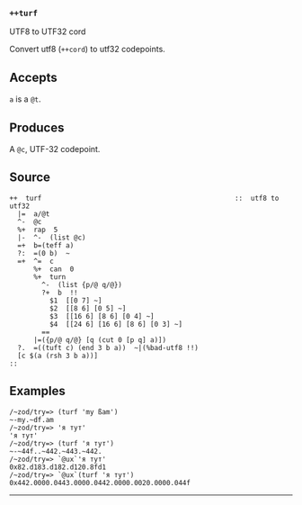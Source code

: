 ### `++turf`

UTF8 to UTF32 cord

Convert utf8 (`++cord`) to utf32 codepoints.

Accepts
-------

`a` is a `@t`.

Produces
--------

A `@c`, UTF-32 codepoint.

Source
------

    ++  turf                                                ::  utf8 to utf32
      |=  a/@t
      ^-  @c
      %+  rap  5
      |-  ^-  (list @c)
      =+  b=(teff a)
      ?:  =(0 b)  ~
      =+  ^=  c
          %+  can  0
          %+  turn
            ^-  (list {p/@ q/@})
            ?+  b  !!
              $1  [[0 7] ~]
              $2  [[8 6] [0 5] ~]
              $3  [[16 6] [8 6] [0 4] ~]
              $4  [[24 6] [16 6] [8 6] [0 3] ~]
            ==
          |=({p/@ q/@} [q (cut 0 [p q] a)])
      ?.  =((tuft c) (end 3 b a))  ~|(%bad-utf8 !!)
      [c $(a (rsh 3 b a))]
    ::

Examples
--------

    /~zod/try=> (turf 'my ßam')
    ~-my.~df.am
    /~zod/try=> 'я тут'
    'я тут'
    /~zod/try=> (turf 'я тут')
    ~-~44f..~442.~443.~442.
    /~zod/try=> `@ux`'я тут'
    0x82.d183.d182.d120.8fd1
    /~zod/try=> `@ux`(turf 'я тут')
    0x442.0000.0443.0000.0442.0000.0020.0000.044f



***
